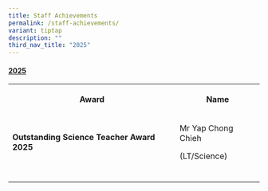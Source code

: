 ```yaml
---
title: Staff Achievements
permalink: /staff-achievements/
variant: tiptap
description: ""
third_nav_title: "2025"
---
```

<h4><strong><u>2025</u></strong></h4>
<p></p>
<table style="minWidth: 50px">
<colgroup>
<col>
<col>
</colgroup>
<tbody>
<tr>
<th rowspan="1" colspan="1">
<p>Award</p>
</th>
<th rowspan="1" colspan="1">
<p>Name</p>
</th>
</tr>
<tr>
<td rowspan="1" colspan="1">
<p><strong>Outstanding Science Teacher Award 2025</strong>
</p>
</td>
<td rowspan="1" colspan="1">
<p>Mr Yap Chong Chieh</p>
<p>(LT/Science)</p>
</td>
</tr>
<tr>
<td rowspan="1" colspan="1">
<p></p>
</td>
<td rowspan="1" colspan="1">
<p></p>
</td>
</tr>
</tbody>
</table>
<p></p>
